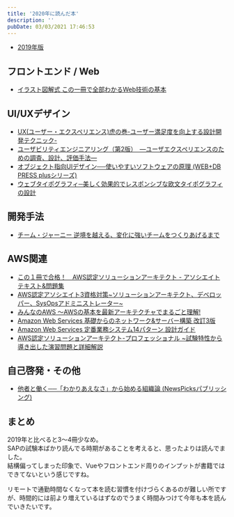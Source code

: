 ```yaml
---
title: '2020年に読んだ本'
description: ''
pubDate: 03/03/2021 17:46:53
---
```


<ul>
<li><a href="https://jtk.hatenablog.com/entry/2019/12/06/095248">2019年版</a></li>
</ul>

<h2>フロントエンド / Web</h2>

<ul>
<li><a href="https://www.amazon.co.jp/exec/obidos/ASIN/B06XNMMC9S/hatena-blog-22/">イラスト図解式 この一冊で全部わかるWeb技術の基本</a></li>
</ul>

<h2>UI/UXデザイン</h2>

<ul>
<li><a href="https://www.amazon.co.jp/exec/obidos/ASIN/4526077429/hatena-blog-22/">UX(ユーザー・エクスペリエンス)虎の巻-ユーザー満足度を向上する設計開発テクニック-</a></li>
<li><a href="https://www.amazon.co.jp/exec/obidos/ASIN/B00KV84VXS/hatena-blog-22/">ユーザビリティエンジニアリング（第2版）　―ユーザエクスペリエンスのための調査、設計、評価手法―</a></li>
<li><a href="https://www.amazon.co.jp/exec/obidos/ASIN/4297113511/hatena-blog-22/">オブジェクト指向UIデザイン──使いやすいソフトウェアの原理 (WEB+DB PRESS plusシリーズ)</a></li>
<li><a href="https://www.amazon.co.jp/exec/obidos/ASIN/4862464769/hatena-blog-22/">ウェブタイポグラフィ─美しく効果的でレスポンシブな欧文タイポグラフィの設計</a></li>
</ul>

<h2>開発手法</h2>

<ul>
<li><a href="https://www.amazon.co.jp/exec/obidos/ASIN/B0836CF21D/hatena-blog-22/">チーム・ジャーニー 逆境を越える、変化に強いチームをつくりあげるまで</a></li>
</ul>

<h2>AWS関連</h2>

<ul>
<li><a href="https://www.amazon.co.jp/exec/obidos/ASIN/B07VFFX6V1/hatena-blog-22/">この１冊で合格！　AWS認定ソリューションアーキテクト - アソシエイト テキスト&amp;問題集</a></li>
<li><a href="https://www.amazon.co.jp/exec/obidos/ASIN/4865941991/hatena-blog-22/">AWS認定アソシエイト3資格対策~ソリューションアーキテクト、デベロッパー、SysOpsアドミニストレーター~</a></li>
<li><a href="https://www.amazon.co.jp/exec/obidos/ASIN/4297113295/hatena-blog-22/">みんなのAWS 〜AWSの基本を最新アーキテクチャでまるごと理解!</a></li>
<li><a href="https://www.amazon.co.jp/exec/obidos/ASIN/4296105442/hatena-blog-22/">Amazon Web Services 基礎からのネットワーク&amp;サーバー構築 改訂3版</a></li>
<li><a href="https://www.amazon.co.jp/exec/obidos/ASIN/B07HJZDGP6/hatena-blog-22/">Amazon Web Services 定番業務システム14パターン 設計ガイド</a></li>
<li><a href="https://www.amazon.co.jp/exec/obidos/ASIN/4865942483/hatena-blog-22/">AWS認定ソリューションアーキテクト-プロフェッショナル ~試験特性から導き出した演習問題と詳細解説</a></li>
</ul>

<h2>自己啓発・その他</h2>

<ul>
<li><a href="https://www.amazon.co.jp/exec/obidos/ASIN/B07Y5FF3M4/hatena-blog-22/">他者と働く──「わかりあえなさ」から始める組織論 (NewsPicksパブリッシング)</a></li>
</ul>

<h2>まとめ</h2>

<p>2019年と比べると3〜4冊少なめ。<br />
SAPの試験本ばかり読んでる時期があることを考えると、思ったよりは読んでました。<br />
結構偏ってしまった印象で、Vueやフロントエンド周りのインプットが書籍ではできてないという感じですね。</p>

<p>リモートで通勤時間なくなって本を読む習慣を付けづらくあるのが難しい所ですが、時間的には前より増えているはずなのでうまく時間みつけて今年も本を読んでいきたいです。</p>
